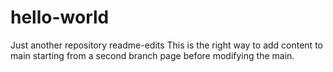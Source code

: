 # hello-world
Just another repository
readme-edits
This is the right way to add content to main starting from a second branch page before modifying the main.